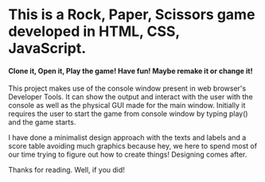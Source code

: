 # This is a Rock, Paper, Scissors game developed in HTML, CSS, JavaScript.

#### Clone it, Open it, Play the game! Have fun! Maybe remake it or change it!

This project makes use of the console window present in web browser's Developer Tools.
It can show the output and interact with the user with the console as well as the physical GUI made for the main window.
Initially it requires the user to start the game from console window by typing play() and the game starts.

I have done a minimalist design approach with the texts and labels and a score table avoiding much graphics because hey, we here to spend most of our time trying to figure out how to create things! Designing comes after. 

Thanks for reading. Well, if you did! 
